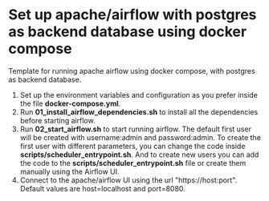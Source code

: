 # Set up apache/airflow with postgres as backend database using docker compose
Template for running apache airflow using docker compose, with postgres as backend database.
1. Set up the environment variables and configuration as you prefer inside the file **docker-compose.yml**.
2. Run **01_install_airflow_dependencies.sh** to install all the dependencies before starting airflow.
3. Run **02_start_airflow.sh** to start running airflow. The default first user will be created with username:admin and password:admin. To create the first user with different parameters, you can change the code inside **scripts/scheduler_entrypoint.sh**. And to create new users you can add the code to the **scripts/scheduler_entrypoint.sh** file or create them manually using the Airflow UI.
4. Connect to the apache/airflow UI using the url "https://host:port". Default values are host=localhost and port=8080.
